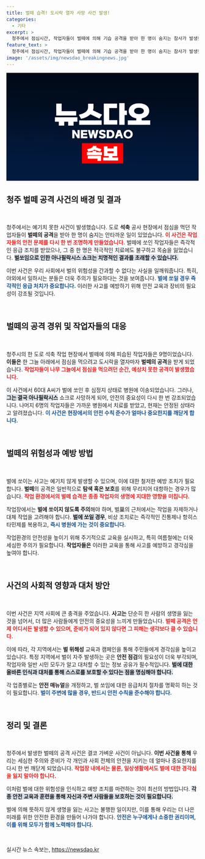 ```yaml
---
title: 벌떼 습격! 도시락 열자 사망 사건 발생!
categories:
  - 기타
excerpt: >
  청주에서 점심시간, 작업자들이 벌떼에 의해 기습 공격을 받아 한 명이 숨지는 참사가 발생했습니다. 벌의 공격에 놀란 작업자들은 즉시 병원으로 이송되었으나, 아나필락시스 반응으로 60대 A씨가 tragically 목숨을 잃었습니다.
feature_text: >
  청주에서 점심시간, 작업자들이 벌떼에 의해 기습 공격을 받아 한 명이 숨지는 참사가 발생했습니다. 벌의 공격에 놀란 작업자들은 즉시 병원으로 이송되었으나, 아나필락시스 반응으로 60대 A씨가 tragically 목숨을 잃었습니다.
image: '/assets/img/newsdao_breakingnews.jpg'
---
```


<p><img src="/assets/img/newsdao_breakingnews.jpg" alt="ontimetimes 속보" /></p>

<h2 data-ke-size="size26">청주 벌떼 공격 사건의 배경 및 결과</h2>

<p data-ke-size="size16">&nbsp;</p>

<p>청주에서는 예기치 못한 사건이 발생했습니다. 도로 <b>석축</b> 공사 현장에서 점심을 먹던 작업자들이 <b>벌떼의 공격</b>을 받아 한 명이 숨지는 안타까운 일이 있었습니다. <b><span style="color: #ee2323;">이 사건은 작업자들의 안전 문제를 다시 한 번 조명하게 만들었습니다.</span></b> 벌떼에 쏘인 작업자들은 즉각적인 응급 조치를 받았으나, 그 중 한 명은 적극적인 치료에도 불구하고 목숨을 잃었습니다. <b><span style="background-color: #21538527;">벌쏘임으로 인한 아나필락시스 쇼크는 치명적인 결과를 초래할 수 있습니다.</span></b> </p>

<p>이번 사건은 우리 사회에서 벌의 위험성을 간과할 수 없다는 사실을 일깨워줍니다. 특히, 야외에서 일하시는 분들은 더욱 주의가 필요하다는 것을 보여줍니다. <b><span style="color: #1a5490;">벌에 쏘일 경우 즉각적인 응급 처치가 중요합니다.</span></b> 이러한 사고를 예방하기 위해 안전 교육과 장비의 필요성이 강조될 것입니다.</p>

<p data-ke-size="size16">&nbsp;</p>

<h2 data-ke-size="size26">벌떼의 공격 경위 및 작업자들의 대응</h2>

<p data-ke-size="size16">&nbsp;</p>

<p>청주시의 한 도로 석축 작업 현장에서 벌떼에 의해 피습된 작업자들은 9명이었습니다. <b>이들은</b> 한 그늘 아래에서 점심을 먹으려고 도시락을 열자마자 <b>벌떼의 공격</b>을 받게 되었습니다. <b><span style="color: #ee2323;">작업자들이 나무 그늘에서 점심을 먹으려던 순간, 예상치 못한 공격이 발생했습니다.</span></b> </p>

<p>이 사건에서 60대 A씨가 벌에 쏘인 후 심정지 상태로 병원에 이송되었습니다. 그러나, <b><span style="background-color: #21538527;">그는 결국 아나필락시스</span></b> 쇼크로 사망하게 되어, 안전의 중요성이 다시 한 번 강조되었습니다. 나머지 6명의 작업자들은 가까운 병원에서 치료를 받았고, 현재는 안정된 상태라고 알려졌습니다. <b><span style="color: #1a5490;">이 사건은 현장에서의 안전 수칙 준수가 얼마나 중요한지를 깨닫게 합니다.</span></b></p>

<p data-ke-size="size16">&nbsp;</p>

<h2 data-ke-size="size26">벌떼의 위험성과 예방 방법</h2>

<p data-ke-size="size16">&nbsp;</p>

<p>벌에 쏘이는 사고는 예기치 않게 발생할 수 있으며, 이에 대한 철저한 예방 조치가 필요합니다. <b>벌떼</b>의 공격은 일반적으로 <b>탐색 혹은 보호</b>를 위해 무리지어 대항하는 경우가 많습니다. <b><span style="color: #ee2323;">작업 환경에서의 벌떼 습격은 종종 작업자의 생명에 지대한 영향을 미칩니다.</span></b></p>

<p>작업장에서는 <b>벌에 쏘이지 않도록 주의</b>해야 하며, 벌巢의 근처에서는 작업을 자제하거나 대체 작업을 고려해야 합니다. <b><span style="background-color: #21538527;">벌에 쏘일 경우</span></b>, 비상 조치로는 즉각적인 진통제나 항히스타민제를 복용하고, <b><span style="color: #1a5490;">즉시 병원에 가는 것이 중요합니다.</span></b> </p>

<p>작업환경의 안전성을 높이기 위해 주기적으로 교육을 실시하고, 특히 여름철에는 더욱 세심한 주의가 필요합니다. <b>작업자들은</b> 이러한 교육을 통해 사고를 예방하고 경각심을 높여야 합니다. </p>

<p data-ke-size="size16">&nbsp;</p>

<h2 data-ke-size="size26">사건의 사회적 영향과 대처 방안</h2>

<p data-ke-size="size16">&nbsp;</p>

<p>이번 사건은 지역 사회에 큰 충격을 주었습니다. <b>사고는</b> 단순히 한 사람의 생명을 잃는 것을 넘어서, 더 많은 사람들에게 안전의 중요성을 느끼게 만들었습니다. <b><span style="color: #ee2323;">벌떼 공격은 언제 어디서든 발생할 수 있으며, 준비가 되어 있지 않다면 그 피해는 생각보다 클 수 있습니다.</span></b></p>

<p>이에 따라, 각 지역에서는 <b>벌 위해성</b> 교육과 캠페인을 통해 주민들에게 경각심을 높이고 있습니다. 특정 지역에서 벌이 자주 발생하는 곳은 <b>안전 점검</b>의 필요성이 더욱 부각되며, 작업자와 일반 시민 모두가 알고 대처할 수 있는 정보 공유가 필수적입니다. <b><span style="background-color: #21538527;">벌에 대한 올바른 인식과 대처를 통해 스스로를 보호할 수 있다는 점을 명심해야 합니다.</span></b> </p>

<p>각 업종별로는 <b>안전 매뉴얼</b>을 개정하고, 벌 쏘임에 대한 응급처치 절차를 명확히 하는 것이 필요합니다. <b><span style="color: #1a5490;">벌이 주변에 많을 경우, 반드시 안전 수칙을 준수해야 합니다.</span></b></p>

<p data-ke-size="size16">&nbsp;</p>

<h2 data-ke-size="size26">정리 및 결론</h2>

<p data-ke-size="size16">&nbsp;</p>

<p>청주에서 발생한 벌떼의 공격 사건은 결코 가벼운 사건이 아닙니다. <b>이번 사건을 통해</b> 우리는 세심한 주의와 준비가 각 개인과 사회 전체의 안전을 지키는 데 얼마나 중요한지를 다시 한 번 깨닫게 되었습니다. <b><span style="color: #ee2323;">작업장 내에서는 물론, 일상생활에서도 벌에 대한 경각심을 잃지 말아야 합니다.</span></b></p>

<p>이처럼 벌에 대한 위험성을 인식하고 예방 조치를 마련하는 것이 최선의 방법입니다. <b><span style="background-color: #21538527;">각종 안전 교육과 훈련을 통해 자신과 주변 사람들을 보호하는 것이 필요합니다.</span></b> </p>

<p>벌에 의해 뜻하지 않게 생명을 잃는 사고는 불행한 일이지만, 이를 통해 우리는 더 나은 미래를 위한 안전한 환경을 만들어 나가야 합니다. <b><span style="color: #1a5490;">안전은 누구에게나 소중한 권리이며, 이를 위해 모두가 함께 노력해야 합니다.</span></b> </p>

<p data-ke-size="size16">&nbsp;</p>
실시간 뉴스 속보는, <a href="https://newsdao.kr" rel="dofollow">https://newsdao.kr</a>


